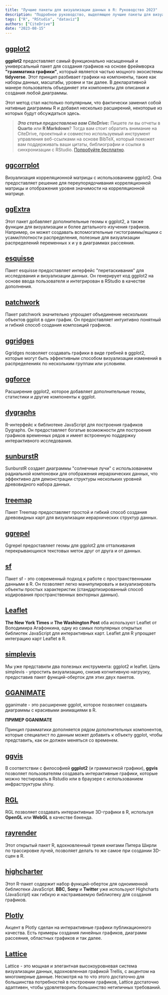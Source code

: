 ```yaml
---
title: "Лучшие пакеты для визуализации данных в R: Руководство 2023"
description: "Подробное руководство, выделяющее лучшие пакеты для визуализации данных, доступные для R в 2023 году, с демонстрацией их функций, примеров использования и уникальных возможностей."
tags: ["R", "RStudio", "dataviz"]
authors: ["CiteDrive"]
date: "2023-08-15"
---
```


## [ggplot2](https://ggplot2.tidyverse.org/)

**ggplot2** предоставляет самый функционально насыщенный и универсальный пакет для создания графиков на основе фреймворка **"грамматика графики"**, который является частью мощного экосистемы **tidyverse**. Этот принцип разбивает графики на компоненты, такие как наборы данных, масштабы, уровни и так далее. В декларативной манере пользователь объединяет эти компоненты для описания и создания любой диаграммы.

Этот метод стал настолько популярным, что фактически заменил собой нативные диаграммы R и добавил несколько расширений, некоторые из которых будут обсуждаться здесь.

> **_Эта статья предоставлена вам CiteDrive:_** Пишете ли вы отчеты в **Quarto** или **R Markdown**? Тогда вам стоит обратить внимание на CiteDrive, проектный и совместно используемый инструмент управления веб-ссылками на основе BibTeX, который поможет вам поддерживать ваши цитаты, библиографии и ссылки в синхронизации с RStudio. [Попробуйте бесплатно](http://citedrive.com/).

## [ggcorrplot](https://github.com/kassambara/ggcorrplot)
Визуализация корреляционной матрицы с использованием ggplot2. Она предоставляет решение для переупорядочивания корреляционной матрицы и отображения уровня значимости на корреляционной матрице.

## [ggExtra](https://github.com/daattali/ggExtra)
Этот пакет добавляет дополнительные геомы к ggplot2, а также функции для визуализации и более детального изучения графиков. Например, он может создавать вспомогательные гистограммы/ящики с усами/плотности распределения, полезные для визуализации распределений переменных x и y в диаграммах рассеяния.

## [esquisse](https://dreamrs.github.io/esquisse/)
Пакет esquisse предоставляет интерфейс "перетаскивания" для исследования и визуализации данных. Он генерирует код ggplot2 на основе ввода пользователя и интегрирован в RStudio в качестве дополнения.

## [patchwork](https://patchwork.data-imaginist.com/)
Пакет patchwork значительно упрощает объединение нескольких объектов ggplot в один график. Он предоставляет интуитивно понятный и гибкий способ создания композиций графиков.

## [ggridges](https://wilkelab.org/ggridges/)
Ggridges позволяет создавать графики в виде гребней в ggplot2, которые могут быть эффективным способом визуализации изменений в распределениях по нескольким группам или условиям.

## [ggforce](https://ggforce.data-imaginist.com/)
Расширение ggplot2, которое добавляет дополнительные геомы, статистики и другие компоненты к ggplot.

## [dygraphs](https://rstudio.github.io/dygraphs/)
R-интерфейс к библиотеке JavaScript для построения графиков Dygraphs. Он предоставляет богатые возможности для построения графиков временных рядов и имеет встроенную поддержку интерактивного исследования.

## [sunburstR](https://d3js.org/)
SunburstR создает диаграммы "солнечные лучи" с использованием радиальной компоновки для отображения иерархических данных, что эффективно для демонстрации структуры нескольких уровней древовидного набора данных.

## [treemap](https://cran.r-project.org/web/packages/treemap/index.html)
Пакет Treemap предоставляет простой и гибкий способ создания древовидных карт для визуализации иерархических структур данных.

## [ggrepel](https://ggrepel.slowkow.com/)
Ggrepel предоставляет геомы для ggplot2 для отталкивания перекрывающихся текстовых меток друг от друга и от данных.

## [sf](https://r-spatial.github.io/sf/)
Пакет sf - это современный подход к работе с пространственными данными в R. Он позволяет легко манипулировать и визуализировать объекты простых характеристик (стандартизированный способ кодирования пространственных векторных данных).

## [Leaflet](https://rstudio.github.io/leaflet/)

**The New York Times** и **The Washington Post** оба используют Leaflet от Володимира Агафонкина, одну из самых популярных открытых библиотек JavaScript для интерактивных карт. Leaflet для R упрощает интеграцию карт Leaflet в R.

## [simplevis](https://statisticsnz.github.io/simplevis/)

Мы уже представили два полезных инструмента: ggplot2 и leaflet. Цель simplevis - упростить визуализацию, снизив когнитивную нагрузку, предоставив пакет функций-оберток для этих двух пакетов.

## [GGANIMATE](https://gganimate.com/articles/gganimate.html)

gganimate - это расширение ggplot, которое позволяет создавать диаграммы с красивыми анимациями в R.

**ПРИМЕР GGANIMATE**

Принцип грамматики дополняется рядом дополнительных компонентов, которые специалист по данным может добавить к объекту ggplot, чтобы представить, как он должен меняться со временем.

## [ggvis](https://ggvis.rstudio.com/)

В соответствии с философией **ggplot2** (и грамматикой графики), **ggvis** позволяет пользователям создавать интерактивные графики, которые можно тестировать в Rstudio или в браузере с использованием инфраструктуры shiny.

## [RGL](https://dmurdoch.github.io/rgl/)

RGL позволяет создавать интерактивные 3D-графики в R, используя **OpenGL** или **WebGL** в качестве бэкенда.

## [rayrender](https://www.rayrender.net/)

Этот открытый пакет R, вдохновленный тремя книгами Питера Ширли по трассировке лучей, позволяет делать то же самое при создании 3D-сцен в R.

## [highcharter](https://jkunst.com/highcharter/)

Этот R-пакет содержит набор функций-оберток для одноименной библиотеки JavaScript. **BBC**, **Sony** и **Twitter** уже используют Highcharts (JavaScript) как гибкую и настраиваемую библиотеку для создания графиков.

## [Plotly](https://plotly.com/r/)

Акцент в Plotly сделан на интерактивные графики публикационного качества. Есть примеры создания линейных графиков, диаграмм рассеяния, областных графиков и так далее.

## [Lattice](http://lattice.r-forge.r-project.org/)

Lattice - это мощная и элегантная высокоуровневая система визуализации данных, вдохновленная графикой Trellis, с акцентом на многомерные данные. Несмотря на то что этого достаточно для большинства потребностей в построении графиков, Lattice достаточно адаптивен, чтобы удовлетворить большинство нетипичных требований.
